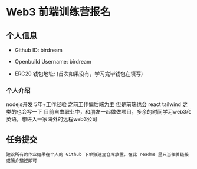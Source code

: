 # Web3 前端训练营报名

## 个人信息

* Github ID: birdream

* Openbuild Username: birdream

* ERC20 钱包地址: 
(首次如果没有，学习完毕钱包在填写)

### 个人介绍
nodejs开发 5年+工作经验 之前工作偏后端为主 但是前端也会 react tailwind 之类的也会写一下 目前自由职业中，和朋友一起做做项目，多余的时间学习web3和英语，想进入一家海外的远程web3公司

## 任务提交

`建议所有的作业结果在个人的 Github 下单独建立仓库放置，在此 readme 里只当相关链接或简介描述即可`
